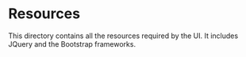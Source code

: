 # Resources 

This directory contains all the resources required by the UI. It includes JQuery and the Bootstrap frameworks.